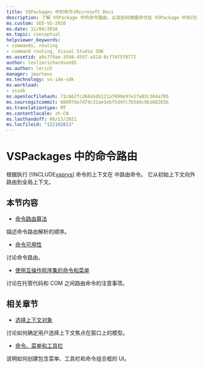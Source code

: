 ```yaml
---
title: VSPackages 中的命令|Microsoft Docs
description: 了解 VSPackage 中的命令路由，以及如何根据命令在 VSPackage 中执行的上下文路由Visual Studio。
ms.custom: SEO-VS-2020
ms.date: 11/04/2016
ms.topic: conceptual
helpviewer_keywords:
- commands, routing
- command routing, Visual Studio SDK
ms.assetid: a9c7f9ae-3594-4557-a314-8cf76f5f8772
author: leslierichardson95
ms.author: lerich
manager: jmartens
ms.technology: vs-ide-sdk
ms.workload:
- vssdk
ms.openlocfilehash: 71c662fc268a5db121a7699e97e1fa03c364a785
ms.sourcegitcommit: 68897da7d74c31ae1ebf5d47c7b5ddc9b108265b
ms.translationtype: MT
ms.contentlocale: zh-CN
ms.lasthandoff: 08/13/2021
ms.locfileid: "122102813"
---
```

# <a name="command-routing-in-vspackages"></a>VSPackages 中的命令路由
根据执行 [!INCLUDE[vsprvs](../../code-quality/includes/vsprvs_md.md)] 命令的上下文在 中路由命令。 它从初始上下文向外路由到全局上下文。

## <a name="in-this-section"></a>本节内容
- [命令路由算法](../../extensibility/internals/command-routing-algorithm.md)

 描述命令路由解析的顺序。

- [命令可用性](../../extensibility/internals/command-availability.md)

 讨论命令路由。

- [使用互操作程序集的命令和菜单](../../extensibility/internals/commands-and-menus-that-use-interop-assemblies.md)

 讨论在托管代码和 COM 之间路由命令的注意事项。

## <a name="related-sections"></a>相关章节
- [选择上下文对象](../../extensibility/internals/selection-context-objects.md)

 讨论如何确定用户选择上下文焦点在窗口上的模型。

- [命令、菜单和工具栏](../../extensibility/internals/commands-menus-and-toolbars.md)

 说明如何创建包含菜单、工具栏和命令组合框的 UI。
